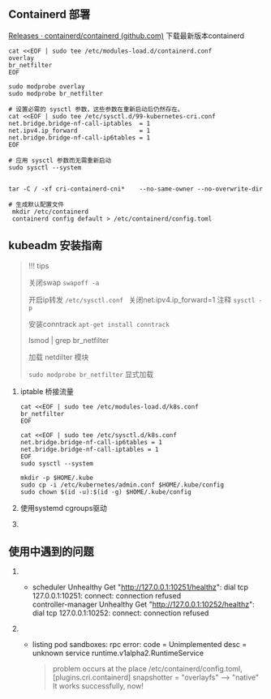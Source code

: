 ## Containerd 部署

[Releases · containerd/containerd (github.com)](https://github.com/containerd/containerd/releases) 下载最新版本containerd

```shell
cat <<EOF | sudo tee /etc/modules-load.d/containerd.conf
overlay
br_netfilter
EOF

sudo modprobe overlay
sudo modprobe br_netfilter

# 设置必需的 sysctl 参数，这些参数在重新启动后仍然存在。
cat <<EOF | sudo tee /etc/sysctl.d/99-kubernetes-cri.conf
net.bridge.bridge-nf-call-iptables  = 1
net.ipv4.ip_forward                 = 1
net.bridge.bridge-nf-call-ip6tables = 1
EOF

# 应用 sysctl 参数而无需重新启动
sudo sysctl --system


tar -C / -xf cri-containerd-cni*    --no-same-owner --no-overwrite-dir

# 生成默认配置文件
 mkdir /etc/containerd
 containerd config default > /etc/containerd/config.toml
```



## kubeadm 安装指南

> !!! tips 
>
> 关闭swap `swapoff -a`
>
> 开启ip转发 `/etc/sysctl.conf ` 关闭net.ipv4.ip_forward=1 注释 `sysctl -p`
>
> 安装conntrack `apt-get install conntrack`
>
> lsmod | grep br_netfilter
>
> 加载 netdilter 模块
>
> `sudo modprobe br_netfilter` 显式加载

1. iptable 桥接流量

   ```shell
   cat <<EOF | sudo tee /etc/modules-load.d/k8s.conf
   br_netfilter
   EOF
   
   cat <<EOF | sudo tee /etc/sysctl.d/k8s.conf
   net.bridge.bridge-nf-call-ip6tables = 1
   net.bridge.bridge-nf-call-iptables = 1
   EOF
   sudo sysctl --system
   
   mkdir -p $HOME/.kube
   sudo cp -i /etc/kubernetes/admin.conf $HOME/.kube/config
   sudo chown $(id -u):$(id -g) $HOME/.kube/config
   ```

2. 使用systemd cgroups驱动

3. 

## 使用中遇到的问题

1. - scheduler            Unhealthy   Get "http://127.0.0.1:10251/healthz": dial tcp 127.0.0.1:10251: connect: connection refused   
     controller-manager   Unhealthy   Get "http://127.0.0.1:10252/healthz": dial tcp 127.0.0.1:10252: connect: connection refused 

     > 

2. - listing pod sandboxes: rpc error: code = Unimplemented desc = unknown service runtime.v1alpha2.RuntimeService 

     > problem occurs at the place /etc/containerd/config.toml,
     > [plugins.cri.containerd]
     > snapshotter = "overlayfs" --> "native"
     > It works successfully, now!

